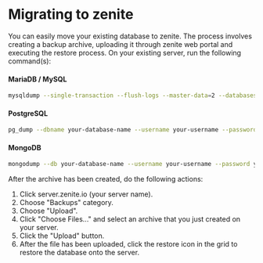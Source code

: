 # Migrating to zenite

You can easily move your existing database to zenite. The process involves creating a backup archive, uploading it through zenite web portal and executing the restore process. On your existing server, run the following command(s):

#### MariaDB / MySQL
```bash
mysqldump --single-transaction --flush-logs --master-data=2 --databases your-database-name | gzip > database.sql.gz
```

#### PostgreSQL
```bash
pg_dump --dbname your-database-name --username your-username --password your-password --serializable-deferrable --format c --compress 9 > database.dmp
```

#### MongoDB
```bash
mongodump --db your-database-name --username your-username --password your-password --authenticationDatabase admin --archive --gzip --quiet > database.gz
```

After the archive has been created, do the following actions:

1. Click server.zenite.io (your server name).
2. Choose "Backups" category.
3. Choose "Upload".
2. Click "Choose Files..." and select an archive that you just created on your server.
3. Click the "Upload" button.
4. After the file has been uploaded, click the restore icon in the grid to restore the database onto the server.
